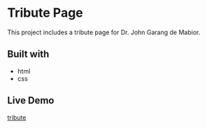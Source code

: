 # Tribute Page

This project includes a tribute page for Dr. John Garang de Mabior.

## Built with

- html
- css

## Live Demo

[tribute]()


